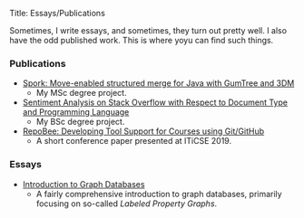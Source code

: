 Title: Essays/Publications

Sometimes, I write essays, and sometimes, they turn out pretty well. I also
have the odd published work. This is where yoyu can find such things.

### Publications

* [Spork: Move-enabled structured merge for Java with GumTree and 3DM](http://urn.kb.se/resolve?urn=urn:nbn:se:kth:diva-281960)
    - My MSc degree project.
* [Sentiment Analysis on Stack Overflow with Respect to Document Type and Programming Language](http://urn.kb.se/resolve?urn=urn:nbn:se:kth:diva-229785)
    - My BSc degree project.
* [RepoBee: Developing Tool Support for Courses using Git/GitHub](https://doi.org/10.1145/3304221.3319784)
    - A short conference paper presented at ITiCSE 2019.

### Essays

* [Introduction to Graph Databases]({static}/essays/graph_db_essay)
    - A fairly comprehensive introduction to graph databases, primarily
      focusing on so-called _Labeled Property Graphs_.
